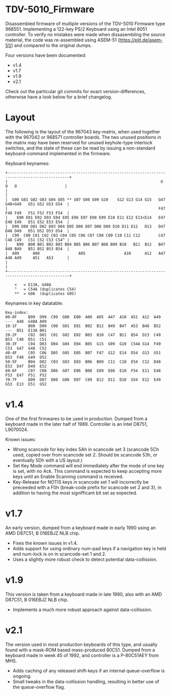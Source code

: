# TDV-5010_Firmware
Disassembled firmware of multiple versions of the TDV-5010 Firmware type 968551. Implementing a 122-key PS/2 Keyboard using an Intel 8051 controller. To verify no mistakes were made when dissasembling the source material, the code was re-assembled using ASEM-51 (https://plit.de/asem-51/) and compared to the original dumps.

Four versions have been documented:

 * v1.4
 * v1.7
 * v1.9
 * v2.1

Check out the particular git commits for exact version-differences, otherwise have a look below for a brief changelog.

# Layout

The following is the layout of the 967043 key-matrix, when used together with the 967042 or 968571 controller boards. The two unused positions in the matrix may have been reserved for unused keyhole-type interlock switches, and the state of these can be read by issuing a non-standard keyboard-command implemented in the firmware.

Keyboard keynames:

	+-------------------------------------------------------------------------------------------------+
	|                                                                   O   O   O                     |
	|                                                                                                 |
	|  G00 G01 G02 G03 G04 G05 ** G07 G08 G09 G10    G12 G13 G14 G15   G47 G48<G49   G51 G52 G53 G54  |
	|                                                                  F47 F48 F49   F51 F52 F53 F54  |
	|    E00 E01 E02 E03 E04 E05 E06 E07 E08 E09 E10 E11 E12 E13<E14   E47 E48 E49   E51 E52 E53 E54  |
	|  D99 D00 D01 D02 D03 D04 D05 D06 D07 D08 D09 D10 D11 D12   D13   D47 D48 D49   D51 D52 D53 D54  |
	|  C99  C00 C01 C02 C03 C04 C05 C06 C07 C08 C09 C10 C11 C12        C47 C48 C49   C51 C52 C53 C54^ |
	|    B99  B00 B01 B02 B03 B04 B05 B06 B07 B08 B09 B10   B11  B12   B47 B48 B49   B51 B52 B53 B54  |
	|  A99      A00                 A05                 A10      A12   A47 A48 A49     A51   A53      |
	|                                                                                                 |
	+-------------------------------------------------------------------------------------------------+

		<	= E13A, G48A
		^	= C54A (duplicates C54)
		**	= G06  (duplicates G05)

Keynames in key datatable:

	Key-index:
	00-0F	  B99  D99  C99  G00  E00  A00  A05  A47  A10  A51  A12  A49  ---  A48  G48A A99
	10-1F	  B00  D00  C00  G01  E01  B02  B12  B49  B47  A53  B48  B52  ---  B51  E13A B01
	20-2F	  C02  D01  C01  G02  E02  B03  B10  C47  B11  B54  D13  C49  B53  C48  D51  C51
	30-3F	  C04  D03  D04  G04  E04  B05  G15  G09  G10  C54A G14  F49  C53  G47  G48  C52
	40-4F	  C05  C06  D05  G05  E05  B07  F47  G12  E14  D54  G13  G51  D53  F48  G49  D52
	50-5F	  B04  D02  C03  G03  E03  B06  B09  C11  C10  E54  C12  D48  E53  D47  D49  E52
	60-6F	  C07  C08  D06  G07  E06  B08  E09  E08  E10  F54  E11  E48  F53  E47  F51  F52
	70-7F	  D09  D07  D08  G08  E07  C09  D12  D11  D10  G54  E12  E49  G53  E13  E51  G52

# v1.4

One of the first firmwares to be used in production. Dumped from a keyboard made in the later half of 1989. Controller is an Intel D8751, L9070024.

Known issues:
* Wrong scancode for key index 5Ah in scancode set 3 (scancode 5Ch used, copied over from scancode set 2. Should be scancode 53h, or eventually 5Dh with a US layout.)
* Set Key Mode command will end immediately after the mode of one key is set, with no Ack. This command is expected to keep accepting more keys until an Enable Scanning command is received.
* Key-Release for NOTIS keys in scancode set 1 will incorrectly be preceeded with a F0h (break-code prefix for scancode set 2 and 3), in addition to having the most signifficant bit set as expected.

# v1.7

An early version, dumped from a keyboard made in early 1990 using an AMD D87C51, B 016EBJZ NLB chip.

* Fixes the known issues in v1.4.
* Adds support for using ordinary num-pad keys if a navigation key is held and num-lock is on in scancode-set 1 and 2.
* Uses a slightly more robust check to detect potential data-collission.

# v1.9

This version is taken from a keyboard made in late 1990, also with an AMD D87C51, B 016EBJZ NLB chip.

* Implements a much more robust approach against data-collission.

# v2.1

The version used in most production keyboards of this type, and usually found with a mask-ROM based mass-produced 80C51. Dumped from a keyboard made in week 45 of 1992, and controller is a P-80C51AEY from MHS.

* Adds caching of any released shift-keys if an internal queue-overflow is ongoing.
* Small tweaks in the data-collission handling, resulting in better use of the queue-overflow flag.
